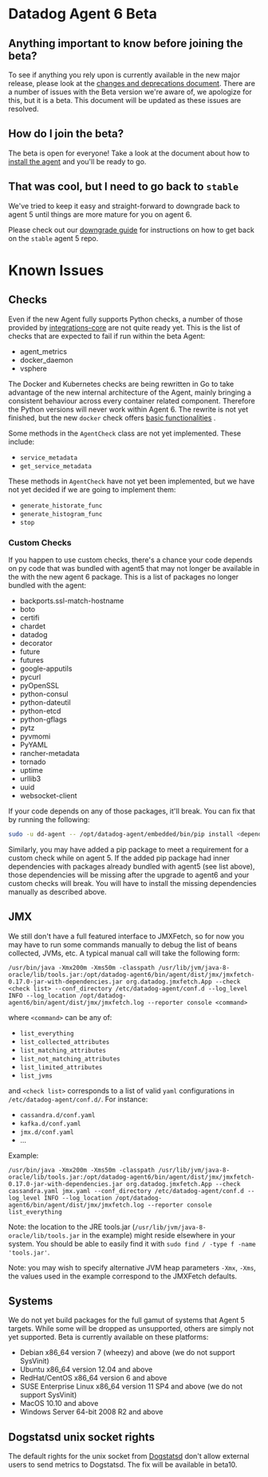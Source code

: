 # Datadog Agent 6 Beta

## Anything important to know before joining the beta?

To see if anything you rely upon is currently available in the new major release,
please look at the [changes and deprecations document][changes]. There are a number
of issues with the Beta version we're aware of, we apologize for this, but it is a beta.
This document will be updated as these issues are resolved.

## How do I join the beta?

The beta is open for everyone! Take a look at the document about how to
[install the agent][upgrade] and you'll be ready to go.

## That was cool, but I need to go back to `stable`

We've tried to keep it easy and straight-forward to downgrade back to
agent 5 until things are more mature for you on agent 6.

Please check out our [downgrade guide][downgrade] for instructions on
how to get back on the `stable` agent 5 repo.

# Known Issues

## Checks

Even if the new Agent fully supports Python checks, a number of those provided
by [integrations-core](https://github.com/DataDog/integrations-core) are not quite
ready yet. This is the list of checks that are expected to fail if run within the
beta Agent:

* agent_metrics
* docker_daemon
* vsphere

The Docker and Kubernetes checks are being rewritten in Go to take advantage of
the new internal architecture of the Agent, mainly bringing a consistent
behaviour across every container related component. Therefore the Python
versions will never work within Agent 6. The rewrite is not yet finished, but
the new `docker` check offers [basic functionalities](changes.md#docker-check) .

Some methods in the `AgentCheck` class are not yet implemented. These include:

* `service_metadata`
* `get_service_metadata`

These methods in `AgentCheck` have not yet been implemented, but we have not yet
decided if we are going to implement them:

* `generate_historate_func`
* `generate_histogram_func`
* `stop`

### Custom Checks

If you happen to use custom checks, there's a chance your code depends on py code
that was bundled with agent5 that may not longer be available in the with the new
agent 6 package. This is a list of packages no longer bundled with the agent:

- backports.ssl-match-hostname
- boto
- certifi
- chardet
- datadog
- decorator
- future
- futures
- google-apputils
- pycurl
- pyOpenSSL
- python-consul
- python-dateutil
- python-etcd
- python-gflags
- pytz
- pyvmomi
- PyYAML
- rancher-metadata
- tornado
- uptime
- urllib3
- uuid
- websocket-client

If your code depends on any of those packages, it'll break. You can fix that
by running the following:

```bash
sudo -u dd-agent -- /opt/datadog-agent/embedded/bin/pip install <dependency>
```

Similarly, you may have added a pip package to meet a requirement for a custom
check while on agent 5. If the added pip package had inner dependencies with
packages already bundled with agent5 (see list above), those dependencies will
be missing after the upgrade to agent6 and your custom checks will break.
You will have to install the missing dependencies manually as described above.

## JMX

We still don't have a full featured interface to JMXFetch, so for now you may
have to run some commands manually to debug the list of beans collected, JVMs,
etc. A typical manual call will take the following form:

```shell
/usr/bin/java -Xmx200m -Xms50m -classpath /usr/lib/jvm/java-8-oracle/lib/tools.jar:/opt/datadog-agent6/bin/agent/dist/jmx/jmxfetch-0.17.0-jar-with-dependencies.jar org.datadog.jmxfetch.App --check <check list> --conf_directory /etc/datadog-agent/conf.d --log_level INFO --log_location /opt/datadog-agent6/bin/agent/dist/jmx/jmxfetch.log --reporter console <command>
```

where `<command>` can be any of:
- `list_everything`
- `list_collected_attributes`
- `list_matching_attributes`
- `list_not_matching_attributes`
- `list_limited_attributes`
- `list_jvms`

and `<check list>` corresponds to a list of valid `yaml` configurations in
`/etc/datadog-agent/conf.d/`. For instance:
- `cassandra.d/conf.yaml`
- `kafka.d/conf.yaml`
- `jmx.d/conf.yaml`
- ...

Example:
```
/usr/bin/java -Xmx200m -Xms50m -classpath /usr/lib/jvm/java-8-oracle/lib/tools.jar:/opt/datadog-agent6/bin/agent/dist/jmx/jmxfetch-0.17.0-jar-with-dependencies.jar org.datadog.jmxfetch.App --check cassandra.yaml jmx.yaml --conf_directory /etc/datadog-agent/conf.d --log_level INFO --log_location /opt/datadog-agent6/bin/agent/dist/jmx/jmxfetch.log --reporter console list_everything
```

Note: the location to the JRE tools.jar (`/usr/lib/jvm/java-8-oracle/lib/tools.jar`
in the example) might reside elsewhere in your system. You should be able to easily
find it with `sudo find / -type f -name 'tools.jar'`.

Note: you may wish to specify alternative JVM heap parameters `-Xmx`, `-Xms`, the
values used in the example correspond to the JMXFetch defaults.

## Systems

We do not yet build packages for the full gamut of systems that Agent 5 targets.
While some will be dropped as unsupported, others are simply not yet supported.
Beta is currently available on these platforms:

* Debian x86_64 version 7 (wheezy) and above (we do not support SysVinit)
* Ubuntu x86_64 version 12.04 and above
* RedHat/CentOS x86_64 version 6 and above
* SUSE Enterprise Linux x86_64 version 11 SP4 and above (we do not support SysVinit)
* MacOS 10.10 and above
* Windows Server 64-bit 2008 R2 and above

## Dogstatsd unix socket rights

The default rights for the unix socket from
[Dogstatsd](https://github.com/DataDog/datadog-agent/blob/e0acb0f803ec2f340e72bbb303c33a87cb21d4ce/pkg/config/config_template.yaml#L111)
don't allow external users to send metrics to Dogstatsd. The fix will be
available in beta10.

[changes]: agent/changes.md
[upgrade]: agent/upgrade.md
[downgrade]: agent/downgrade.md
